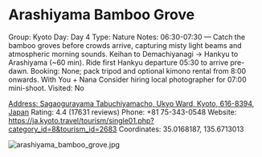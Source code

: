 # Arashiyama Bamboo Grove

Group: Kyoto
Day: Day 4
Type: Nature
Notes: 06:30-07:30 — Catch the bamboo groves before crowds arrive, capturing misty light beams and atmospheric morning sounds. Keihan to Demachiyanagi → Hankyu to Arashiyama (~60 min). Ride first Hankyu departure 05:30 to arrive pre-dawn. Booking: None; pack tripod and optional kimono rental from 8:00 onwards. With You + Nana Consider hiring local photographer for 07:00 mini-shoot.
Visited: No

[Address: Sagaogurayama Tabuchiyamacho, Ukyo Ward, Kyoto, 616-8394, Japan](https://maps.google.com/?cid=18131488233213033693)
Rating: 4.4 (17631 reviews)
Phone: +81 75-343-0548
Website: https://ja.kyoto.travel/tourism/single01.php?category_id=8&tourism_id=2683
Coordinates: 35.0168187, 135.6713013

![arashiyama_bamboo_grove.jpg](Arashiyama%20Bamboo%20Grove%20arashiyamaba018ef007ef/arashiyama_bamboo_grove.jpg)
